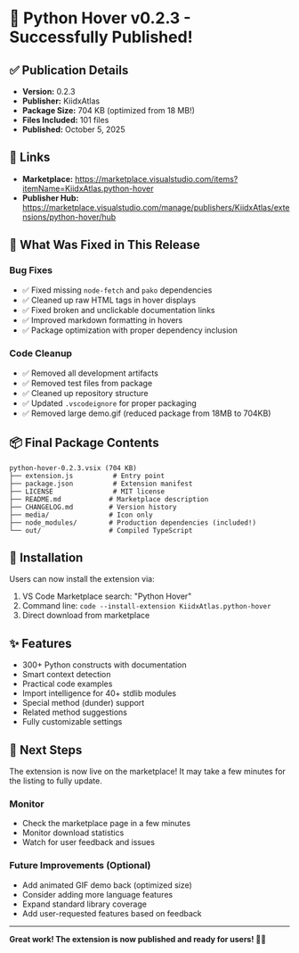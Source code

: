 # 🎉 Python Hover v0.2.3 - Successfully Published!

## ✅ Publication Details

- **Version:** 0.2.3
- **Publisher:** KiidxAtlas
- **Package Size:** 704 KB (optimized from 18 MB!)
- **Files Included:** 101 files
- **Published:** October 5, 2025

## 🔗 Links

- **Marketplace:** https://marketplace.visualstudio.com/items?itemName=KiidxAtlas.python-hover
- **Publisher Hub:** https://marketplace.visualstudio.com/manage/publishers/KiidxAtlas/extensions/python-hover/hub

## 🔧 What Was Fixed in This Release

### Bug Fixes
- ✅ Fixed missing `node-fetch` and `pako` dependencies
- ✅ Cleaned up raw HTML tags in hover displays
- ✅ Fixed broken and unclickable documentation links
- ✅ Improved markdown formatting in hovers
- ✅ Package optimization with proper dependency inclusion

### Code Cleanup
- ✅ Removed all development artifacts
- ✅ Removed test files from package
- ✅ Cleaned up repository structure
- ✅ Updated `.vscodeignore` for proper packaging
- ✅ Removed large demo.gif (reduced package from 18MB to 704KB)

## 📦 Final Package Contents

```
python-hover-0.2.3.vsix (704 KB)
├── extension.js          # Entry point
├── package.json          # Extension manifest
├── LICENSE               # MIT license
├── README.md            # Marketplace description
├── CHANGELOG.md         # Version history
├── media/               # Icon only
├── node_modules/        # Production dependencies (included!)
└── out/                 # Compiled TypeScript
```

## 🚀 Installation

Users can now install the extension via:
1. VS Code Marketplace search: "Python Hover"
2. Command line: `code --install-extension KiidxAtlas.python-hover`
3. Direct download from marketplace

## ✨ Features

- 300+ Python constructs with documentation
- Smart context detection
- Practical code examples
- Import intelligence for 40+ stdlib modules
- Special method (dunder) support
- Related method suggestions
- Fully customizable settings

## 🎯 Next Steps

The extension is now live on the marketplace! It may take a few minutes for the listing to fully update.

### Monitor
- Check the marketplace page in a few minutes
- Monitor download statistics
- Watch for user feedback and issues

### Future Improvements (Optional)
- Add animated GIF demo back (optimized size)
- Consider adding more language features
- Expand standard library coverage
- Add user-requested features based on feedback

---

**Great work! The extension is now published and ready for users! 🐍✨**
